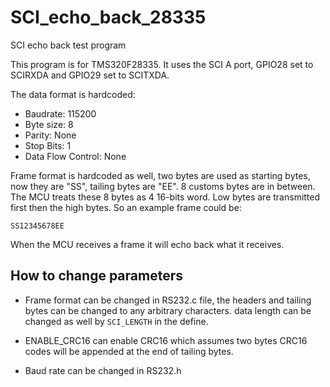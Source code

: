 # SCI_echo_back_28335
SCI echo back test program

This program is for TMS320F28335. It uses the SCI A port, GPIO28 set to SCIRXDA and GPIO29 set to SCITXDA.

The data format is hardcoded:

* Baudrate: 115200
* Byte size: 8
* Parity: None
* Stop Bits: 1
* Data Flow Control: None

Frame format is hardcoded as well, two bytes are used as starting bytes, now they are "SS", tailing bytes are "EE". 8 customs bytes are in between. The MCU treats these 8 bytes as 4 16-bits word. Low bytes are transmitted first then the high bytes. So an example frame could be:

```
SS12345678EE
```

When the MCU receives a frame it will echo back what it receives.

## How to change parameters

* Frame format can be changed in RS232.c file, the headers and tailing bytes can be changed to any arbitrary characters. data length can be changed as well by `SCI_LENGTH` in the define.

* ENABLE_CRC16 can enable CRC16 which assumes two bytes CRC16 codes will be appended at the end of tailing bytes.

* Baud rate can be changed in RS232.h